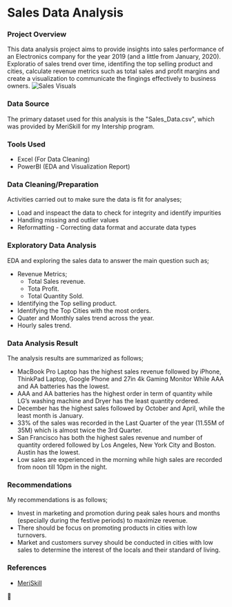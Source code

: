 # Sales Data Analysis
### Project Overview 
This data analysis project aims to provide insights into sales performance of an Electronics company for the year 2019 (and a little from January, 2020). Exploratio of sales trend over time, identifing the top selling product and cities, calculate revenue metrics such as total sales and profit margins and create a visualization to communicate the fingings effectively to business owners.
![Sales Visuals](https://github.com/SherifOlalekan/Sales-Data-Analysis/assets/99323690/e8e5b43f-2b88-43c9-aeea-fc94eee69817)

### Data Source
The primary dataset used for this analysis is the "Sales_Data.csv", which was provided by MeriSkill for my Intership program.
### Tools Used
- Excel (For Data Cleaning)
- PowerBI (EDA and Visualization Report)
### Data Cleaning/Preparation
Activities carried out to make sure the data is fit for analyses;
- Load and inspeact the data to check for integrity and identify impurities
- Handling missing and outlier values
- Reformatting - Correcting data format and accurate data types
###  Exploratory Data Analysis
EDA and exploring the sales data to answer the main question such as;
- Revenue Metrics;
    - Total Sales revenue.
    - Tota Profit.
    - Total Quantity Sold.
- Identifying the Top selling product.
- Identifying the Top Cities with the most orders.
- Quater and Monthly sales trend across the year.
- Hourly sales trend.
### Data Analysis Result
The analysis results are summarized as follows;
- MacBook Pro Laptop has the highest sales revenue followed by iPhone, ThinkPad Laptop, Google Phone and 27in 4k Gaming Monitor While AAA and AA batteries has the lowest.
- AAA and AA batteries has the highest order in term of quantity while LG’s washing machine and Dryer has the least quantity ordered.
- December has the highest sales followed by October and April, while the least month is January.
- 33% of the sales was recorded in the Last Quarter of the year (11.55M of 35M) which is almost twice the 3rd Quarter.
- San Francisco has both the highest sales revenue and number of quantity ordered followed by Los Angeles, New York City and Boston. Austin has the lowest.
-  Low sales are experienced in the morning while high sales are recorded from noon till 10pm in the night.
### Recommendations
My recommendations is as follows;
- Invest in marketing and promotion during peak sales hours and months (especially during the festive periods) to maximize revenue.
- There should be focus on promoting products in cities with low turnovers.
- Market and customers survey should be conducted in cities with low sales to determine the interest of the locals and their standard of living.

### References
- [MeriSkill](https://www.linkedin.com/company/meriskill/)

🤝

